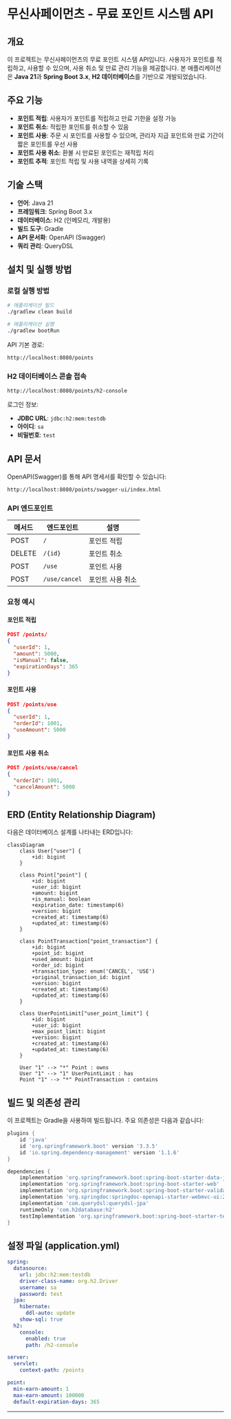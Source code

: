 # 무신사페이먼츠 - 무료 포인트 시스템 API

## 개요
이 프로젝트는 무신사페이먼츠의 무료 포인트 시스템 API입니다. 사용자가 포인트를 적립하고, 사용할 수 있으며, 사용 취소 및 만료 관리 기능을 제공합니다. 본 애플리케이션은 **Java 21**과 **Spring Boot 3.x**, **H2 데이터베이스**를 기반으로 개발되었습니다.

## 주요 기능
- **포인트 적립**: 사용자가 포인트를 적립하고 만료 기한을 설정 가능
- **포인트 취소**: 적립한 포인트를 취소할 수 있음
- **포인트 사용**: 주문 시 포인트를 사용할 수 있으며, 관리자 지급 포인트와 만료 기간이 짧은 포인트를 우선 사용
- **포인트 사용 취소**: 환불 시 만료된 포인트는 재적립 처리
- **포인트 추적**: 포인트 적립 및 사용 내역을 상세히 기록

## 기술 스택
- **언어**: Java 21
- **프레임워크**: Spring Boot 3.x
- **데이터베이스**: H2 (인메모리, 개발용)
- **빌드 도구**: Gradle
- **API 문서화**: OpenAPI (Swagger)
- **쿼리 관리**: QueryDSL

## 설치 및 실행 방법
### 로컬 실행 방법

```sh
# 애플리케이션 빌드
./gradlew clean build

# 애플리케이션 실행
./gradlew bootRun
```

API 기본 경로:
```
http://localhost:8080/points
```

### H2 데이터베이스 콘솔 접속
```
http://localhost:8080/points/h2-console
```
로그인 정보:
- **JDBC URL**: `jdbc:h2:mem:testdb`
- **아이디**: `sa`
- **비밀번호**: `test`

## API 문서
OpenAPI(Swagger)를 통해 API 명세서를 확인할 수 있습니다:
```
http://localhost:8080/points/swagger-ui/index.html
```

### API 엔드포인트
| 메서드 | 엔드포인트      | 설명 |
|--------|---------------|-------------|
| POST   | `/`           | 포인트 적립 |
| DELETE | `/{id}`       | 포인트 취소 |
| POST   | `/use`        | 포인트 사용 |
| POST   | `/use/cancel` | 포인트 사용 취소 |

### 요청 예시
#### 포인트 적립
```json
POST /points/
{
  "userId": 1,
  "amount": 5000,
  "isManual": false,
  "expirationDays": 365
}
```

#### 포인트 사용
```json
POST /points/use
{
  "userId": 1,
  "orderId": 1001,
  "useAmount": 5000
}
```

#### 포인트 사용 취소
```json
POST /points/use/cancel
{
  "orderId": 1001,
  "cancelAmount": 5000
}
```


## ERD (Entity Relationship Diagram)
다음은 데이터베이스 설계를 나타내는 ERD입니다:

```mermaid
classDiagram
    class User["user"] {
        +id: bigint
    }

    class Point["point"] {
        +id: bigint
        +user_id: bigint
        +amount: bigint
        +is_manual: boolean
        +expiration_date: timestamp(6)
        +version: bigint
        +created_at: timestamp(6)
        +updated_at: timestamp(6)
    }

    class PointTransaction["point_transaction"] {
        +id: bigint
        +point_id: bigint
        +used_amount: bigint
        +order_id: bigint
        +transaction_type: enum('CANCEL', 'USE')
        +original_transaction_id: bigint
        +version: bigint
        +created_at: timestamp(6)
        +updated_at: timestamp(6)
    }

    class UserPointLimit["user_point_limit"] {
        +id: bigint
        +user_id: bigint
        +max_point_limit: bigint
        +version: bigint
        +created_at: timestamp(6)
        +updated_at: timestamp(6)
    }

    User "1" --> "*" Point : owns
    User "1" --> "1" UserPointLimit : has
    Point "1" --> "*" PointTransaction : contains
```


## 빌드 및 의존성 관리
이 프로젝트는 Gradle을 사용하여 빌드됩니다. 주요 의존성은 다음과 같습니다:
```gradle
plugins {
    id 'java'
    id 'org.springframework.boot' version '3.3.5'
    id 'io.spring.dependency-management' version '1.1.6'
}

dependencies {
    implementation 'org.springframework.boot:spring-boot-starter-data-jpa'
    implementation 'org.springframework.boot:spring-boot-starter-web'
    implementation 'org.springframework.boot:spring-boot-starter-validation'
    implementation 'org.springdoc:springdoc-openapi-starter-webmvc-ui:2.0.4'
    implementation 'com.querydsl:querydsl-jpa'
    runtimeOnly 'com.h2database:h2'
    testImplementation 'org.springframework.boot:spring-boot-starter-test'
}
```

## 설정 파일 (application.yml)
```yaml
spring:
  datasource:
    url: jdbc:h2:mem:testdb
    driver-class-name: org.h2.Driver
    username: sa
    password: test
  jpa:
    hibernate:
      ddl-auto: update
    show-sql: true
  h2:
    console:
      enabled: true
      path: /h2-console

server:
  servlet:
    context-path: /points

point:
  min-earn-amount: 1
  max-earn-amount: 100000
  default-expiration-days: 365
```



---


